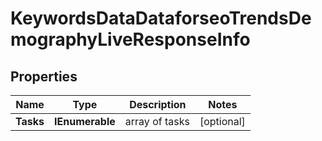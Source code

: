 # KeywordsDataDataforseoTrendsDemographyLiveResponseInfo


## Properties

| Name | Type | Description | Notes |
|------------ | ------------- | ------------- | -------------|
**Tasks** | **IEnumerable<KeywordsDataDataforseoTrendsDemographyLiveTaskInfo>** | array of tasks |[optional]|